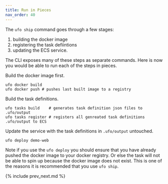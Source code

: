 ```yaml
---
title: Run in Pieces
nav_order: 40
---
```


The `ufo ship` command goes through a few stages:

1. building the docker image
2. registering the task defiintions
2. updating the ECS service.

The CLI exposes many of these steps as separate commands.  Here is now you would be able to run each of the steps in pieces.

Build the docker image first.

    ufo docker build
    ufo docker push # pushes last built image to a registry

Build the task definitions.

    ufo tasks build    # generates task definition json files to .ufo/output
    ufo tasks register # registers all genreated task definitions .ufo/output to ECS

Update the service with the task definitions in `.ufo/output` untouched.

    ufo deploy demo-web

Note if you use the `ufo deploy` you should ensure that you have already pushed the docker image to your docker registry.  Or else the task will not be able to spin up because the docker image does not exist.  This is one of the reasons it is recommended that you use `ufo ship`.

{% include prev_next.md %}
